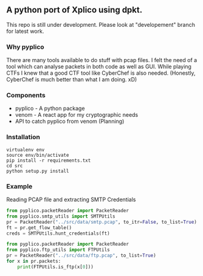 ## A python port of Xplico using dpkt.
This repo is still under development. Please look at "developement" branch for latest work.

### Why pyplico
There are many tools available to do stuff with pcap files. I felt the need of a tool which can analyse packets in both code as well as GUI. While playing CTFs I knew that a good CTF tool like CyberChef is also needed. (Honestly, CyberChef is much better than what I am doing. xD)

### Components
- pyplico - A python package
- venom - A react app for my cryptographic needs
- API to catch pyplico from venom (Planning)


### Installation
```
virtualenv env
source env/bin/activate
pip install -r requirements.txt
cd src
python setup.py install
```

### Example

Reading PCAP file and extracting SMTP Credentials
``` python
from pyplico.packetReader import PacketReader
from pyplico.smtp_utils import SMTPUtils
pr = PacketReader("../src/data/smtp.pcap", to_itr=False, to_list=True)
ft = pr.get_flow_table()
creds = SMTPUtils.hunt_credentials(ft)

from pyplico.packetReader import PacketReader
from pyplico.ftp_utils import FTPUtils
pr = PacketReader("../src/data/ftp.pcap", to_list=True)
for x in pr.packets:
    print(FTPUtils.is_ftp(x[0]))
```
